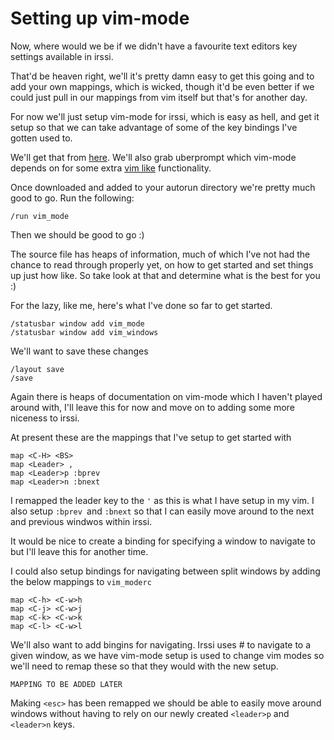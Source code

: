 Setting up vim-mode
===================

Now, where would we be if we didn't have a favourite text editors key settings
available in irssi.

That'd be heaven right, we'll it's pretty damn easy to get this going and to
add your own mappings, which is wicked, though it'd be even better if we could
just pull in our mappings from vim itself but that's for another day.

For now we'll just setup vim-mode for irssi, which is easy as hell, and get it
setup so that we can take advantage of some of the key bindings I've gotten
used to.

We'll get that from
[here](http://raw.github.com/shabble/irssi-scripts/master/vim-mode/vim_mode.pl).
We'll also grab uberprompt which vim-mode depends on for some extra
[vim like](http://raw.github.com/shabble/irssi-scripts/master/prompt_info/uberprompt.pl)
functionality.

Once downloaded and added to your autorun directory we're pretty much good to
go. Run the following:

    /run vim_mode

Then we should be good to go :)

The source file has heaps of information, much of which I've not had the chance
to read through properly yet, on how to get started and set things up just how
like. So take look at that and determine what is the best for you :)

For the lazy, like me, here's what I've done so far to get started.

    /statusbar window add vim_mode
    /statusbar window add vim_windows

We'll want to save these changes

    /layout save
    /save

Again there is heaps of documentation on vim-mode which I haven't played around
with, I'll leave this for now and move on to adding some more niceness to
irssi.

At present these are the mappings that I've setup to get started with

    map <C-H> <BS>
    map <Leader> ,
    map <Leader>p :bprev
    map <Leader>n :bnext
 
 I remapped the leader key to the `'` as this is what I have setup in my vim. I
 also setup `:bprev `and `:bnext` so that I can easily move around to the next
 and previous windwos within irssi.

 It would be nice to create a binding for specifying a window to navigate to
 but I'll leave this for another time.

 I could also setup bindings for navigating between split windows by adding the
 below mappings to  `vim_moderc`

    map <C-h> <C-w>h
    map <C-j> <C-w>j
    map <C-k> <C-w>k
    map <C-l> <C-w>l

We'll also want to add bingins for navigating. Irssi uses <ESC> # to navigate
to a given window, as we have vim-mode setup <ESC> is used to change vim modes
so we'll need to remap these so that they would with the new setup.

    MAPPING TO BE ADDED LATER

Making `<esc>` has been remapped we should be able to easily move around
windows without having to rely on our newly created `<leader>p` and `<leader>n`
keys.
